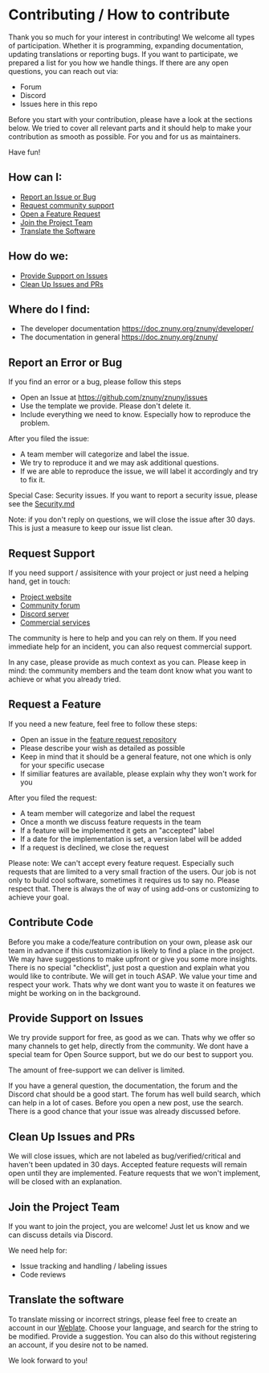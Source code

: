 # Contributing / How to contribute

Thank you so much for your interest in contributing!
We welcome all types of participation. Whether it is programming, expanding documentation, updating translations or reporting bugs.
If you want to participate, we prepared a list for you how we handle things.
If there are any open questions, you can reach out via:
- Forum
- Discord
- Issues here in this repo


Before you start with your contribution, please have a look at the sections below.
We tried to cover all relevant parts and it should help to make your contribution as smooth
as possible. For you and for us as maintainers.

Have fun!

## How can I:

  * [Report an Issue or Bug](#report-an-error-or-bug)
  * [Request community support](#request-support)
  * [Open a Feature Request](#request-a-feature)
  * [Join the Project Team](#join-the-project-team)
  * [Translate the Software](#translate-the-software)



## How do we:
  * [Provide Support on Issues](#provide-support-on-issues)
  * [Clean Up Issues and PRs](#clean-up-issues-and-prs)


## Where do I find:
  * The developer documentation https://doc.znuny.org/znuny/developer/
  * The documentation in general https://doc.znuny.org/znuny/



## Report an Error or Bug

If you find an error or a bug, please follow this steps

* Open an Issue at https://github.com/znuny/znuny/issues
* Use the template we provide. Please don't delete it.
* Include everything we need to know. Especially how to reproduce the problem.

After you filed the issue:

* A team member will categorize and label the issue.
* We try to reproduce it and we may ask additional questions.
* If we are able to reproduce the issue, we will label it accordingly and try to fix it.

Special Case:
Security issues. If you want to report a security issue, please see the [Security.md](https://github.com/znuny/Znuny/blob/dev/SECURITY.md#how-to-report-a-security-vulnerability)

Note: if you don't reply on questions, we will close the issue after 30 days. This is just a measure to keep our issue list clean.



## Request Support

If you need support / assisitence with your project or just need a helping hand, get in touch:
- [Project website](https://www.znuny.org)
- [Community forum](https://community.znuny.org)
- [Discord server](https://discord.gg/XTud3WWZTs)
- [Commercial services](https://www.znuny.com)

The community is here to help and you can rely on them. If you need immediate help for an incident,
you can also request commercial support.

In any case, please provide as much context as you can. Please keep in mind:
the community members and the team dont know what you want to achieve or what you already tried.

## Request a Feature

If you need a new feature, feel free to follow these steps:

* Open an issue in the [feature request repository](https://github.com/znuny/znuny-feature-requests/issues)
* Please describe your wish as detailed as possible
* Keep in mind that it should be a general feature, not one which is only for your specific usecase
* If similiar features are available, please explain why they won't work for you

After you filed the request:

* A team member will categorize and label the request
* Once a month we discuss feature requests in the team
* If a feature will be implemented it gets an "accepted" label
* If a date for the implementation is set, a version label will be added
* If a request is declined, we close the request


Please note:
We can't accept every feature request. Especially such requests that are limited to a very small fraction of the users. Our job is not only to build cool software, sometimes it requires us to say no.
Please respect that. There is always the of way of using add-ons or customizing to achieve your goal.


## Contribute Code

Before you make a code/feature contribution on your own, please ask our team in advance if this customization is likely to find a place in the project. We may have suggestions to make upfront or give you some more insights.
There is no special "checklist", just post a question and explain what you would like
to contribute. We will get in touch ASAP.
We value your time and respect your work. Thats why we dont want you to waste it on features
we might be working on in the background.


## Provide Support on Issues

We try provide support for free, as good as we can. Thats why we offer so many channels to get help, directly from
the community. We dont have a special team for Open Source support, but we do our best to support you.

The amount of free-support we can deliver is limited.

If you have a general question, the documentation, the forum and the Discord chat should be a good start.
The forum has well build search, which can help in a lot of cases. Before you open a new post, use the search.
There is a good chance that your issue was already discussed before.



## Clean Up Issues and PRs

We will close issues, which are not labeled as bug/verified/critical and haven't been updated in 30 days.
Accepted feature requests will remain open until they are implemented.
Feature requests that we won't implement, will be closed with an explanation.


## Join the Project Team

If you want to join the project, you are welcome!
Just let us know and we can discuss details via Discord.

We need help for:
- Issue tracking and handling / labeling issues
- Code reviews

## Translate the software

To translate missing or incorrect strings, please feel free to create an account in our [Weblate](https://translations.znuny.org/projects/znuny/znuny/). Choose your language, and search for the string to be modified. Provide a suggestion. You can also do this without registering an account, if you desire not to be named.

We look forward to you!
